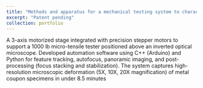 ```yaml
---
title: "Methods and apparatus for a mechanical testing system to characterize the heterogeneous deformation at microscale"
excerpt: "Patent pending"
collection: portfolio
---
```


A 3-axis motorized stage integrated with precision stepper motors to support a 1000 lb micro-tensile tester positioned above an inverted optical microscope. Developed automation software using C++ (Arduino) and Python for feature tracking, autofocus, panoramic imaging, and post-processing (focus stacking and stabilization). The system captures high-resolution microscopic deformation (5X, 10X, 20X magnification) of metal coupon specimens in under 8.5 minutes
